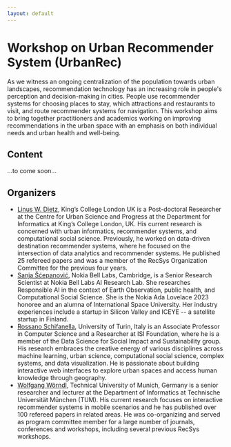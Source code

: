 ```yaml
---
layout: default
---
```


# Workshop on Urban Recommender System (UrbanRec)

As we witness an ongoing centralization of the population towards urban landscapes, recommendation technology has an increasing role in people's perception and decision-making in cities. People use recommender systems for choosing places to stay, which attractions and restaurants to visit, and route recommender systems for navigation.
This workshop aims to bring together practitioners and academics working on improving recommendations in the urban space with an emphasis on both individual needs and urban health and well-being.

## Content

...to come soon...

## Organizers

- [Linus W. Dietz](https://linusdietz.com), King’s College London UK is a Post-doctoral Researcher at the Centre for Urban Science and Progress at the Department for Informatics at King’s College London, UK. His current research is concerned with urban informatics, recommender systems, and computational social science. Previously, he worked on data-driven destination recommender systems, where he focused on the intersection of data analytics and recommender systems. He published 25 refereed papers and was a member of the RecSys Organization Committee for the previous four years.
- [Sanja Šćepanović](https://www.bell-labs.com/about/researcher-profiles/sanjascepanovic), Nokia Bell Labs, Cambridge, is a Senior Research Scientist at Nokia Bell Labs AI Research Lab. She researches Responsible AI in the context of Earth Observation, public health, and Computational Social Science. She is the Nokia Ada Lovelace 2023 honoree and an alumna of International Space University. Her industry experiences include a startup in Silicon Valley and ICEYE -- a satellite startup in Finland.
- [Rossano Schifanella](http://www.di.unito.it/~schifane), University of Turin, Italy is an Associate Professor in Computer Science and a Researcher at ISI Foundation, where he is a member of the Data Science for Social Impact and Sustainability group. His research embraces the creative energy of various disciplines across machine learning, urban science, computational social science, complex systems, and data visualization. He is passionate about building interactive web interfaces to explore urban spaces and access human knowledge through geography.  
- [Wolfgang Wörndl](https://www.ce.cit.tum.de/cm/research-group/wolfgang-woerndl), Technical University of Munich, Germany is a senior researcher and lecturer at the Department of Informatics at Technische Universität München (TUM). His current research focuses on interactive recommender systems in mobile scenarios and he has published over 100 refereed papers in related areas. He was co-organizing and served as program committee member for a large number of journals, conferences and workshops, including several previous RecSys workshops.
